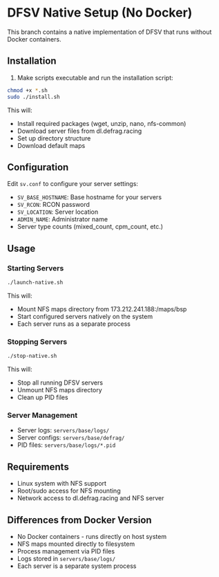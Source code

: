 # DFSV Native Setup (No Docker)

This branch contains a native implementation of DFSV that runs without Docker containers.

## Installation

1. Make scripts executable and run the installation script:
```bash
chmod +x *.sh
sudo ./install.sh
```

This will:
- Install required packages (wget, unzip, nano, nfs-common)
- Download server files from dl.defrag.racing
- Set up directory structure
- Download default maps

## Configuration

Edit `sv.conf` to configure your server settings:
- `SV_BASE_HOSTNAME`: Base hostname for your servers
- `SV_RCON`: RCON password
- `SV_LOCATION`: Server location
- `ADMIN_NAME`: Administrator name
- Server type counts (mixed_count, cpm_count, etc.)

## Usage

### Starting Servers
```bash
./launch-native.sh
```

This will:
- Mount NFS maps directory from 173.212.241.188:/maps/bsp
- Start configured servers natively on the system
- Each server runs as a separate process

### Stopping Servers
```bash
./stop-native.sh
```

This will:
- Stop all running DFSV servers
- Unmount NFS maps directory
- Clean up PID files

### Server Management

- Server logs: `servers/base/logs/`
- Server configs: `servers/base/defrag/`
- PID files: `servers/base/logs/*.pid`

## Requirements

- Linux system with NFS support
- Root/sudo access for NFS mounting
- Network access to dl.defrag.racing and NFS server

## Differences from Docker Version

- No Docker containers - runs directly on host system
- NFS maps mounted directly to filesystem
- Process management via PID files
- Logs stored in `servers/base/logs/`
- Each server is a separate system process